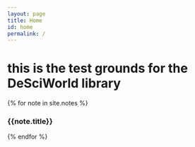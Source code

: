 ```yaml
---
layout: page
title: Home
id: home
permalink: /
---
```


<h1>this is the test grounds for the DeSciWorld library</h1>

{% for note in site.notes %}
  <h3>{{note.title}}</h3>
{% endfor %}

